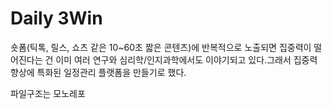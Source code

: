 # Daily 3Win

숏폼(틱톡, 릴스, 쇼츠 같은 10~60초 짧은 콘텐츠)에 반복적으로 노출되면 집중력이 떨어진다는 건 이미 여러 연구와 심리학/인지과학에서도 이야기되고 있다.그래서 집중력 향상에 특화된 일정관리 플랫폼을 만들기로 했다.

파일구조는 모노레포

